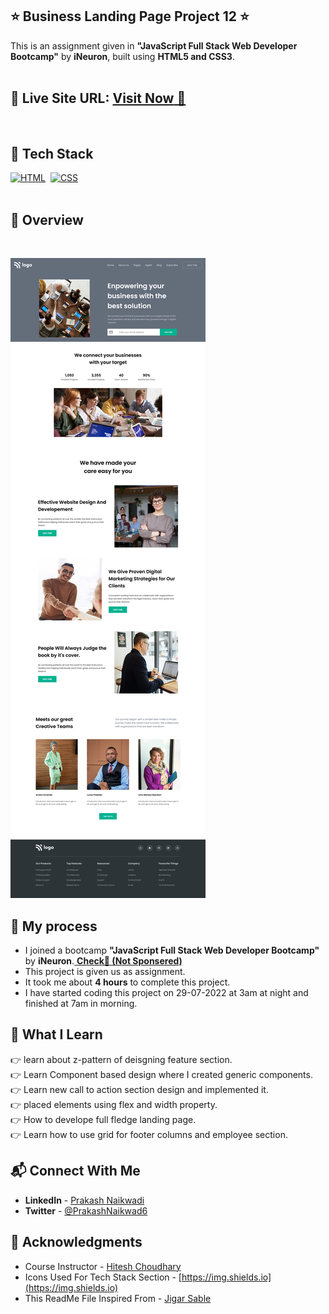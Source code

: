 ## ⭐ Business Landing Page Project 12 ⭐

This is an assignment given in **"JavaScript Full Stack Web Developer Bootcamp"** by **iNeuron**, built using **HTML5 and CSS3**.
<br>
<br>

## 📌 **Live Site URL:** <a href="https://business-landing-page-0012.netlify.app/">**Visit Now** 🚀</a>

<br>

## 📌 Tech Stack

[![HTML](https://img.shields.io/badge/html5%20-%23E34F26.svg?&style=for-the-badge&logo=html5&logoColor=white)](https://github.com/prakash-naikwadi)&nbsp;
[![CSS](https://img.shields.io/badge/css3%20-%231572B6.svg?&style=for-the-badge&logo=css3&logoColor=white)](https://github.com/prakash-naikwadi)&nbsp;
<br>
<br>

## 📌 Overview

<br>

![Screenshot](./images/screenshot.png?raw=true "Template Screenshot")

## 📌 My process

- I joined a bootcamp **"JavaScript Full Stack Web Developer Bootcamp"** by **iNeuron**.<a href="https://ineuron.ai/"> **Check🚀 (Not Sponsered)**</a>
- This project is given us as assignment.
- It took me about **4 hours** to complete this project.
- I have started coding this project on 29-07-2022 at 3am at night and finished at 7am in morning.

## 📌 What I Learn

👉 learn about z-pattern of deisgning feature section.  
👉 Learn Component based design where I created generic components.  
👉 Learn new call to action section design and implemented it.  
👉 placed elements using flex and width property.  
👉 How to develope full fledge landing page.  
👉 Learn how to use grid for footer columns and employee section.

## 📬 Connect With Me

- **LinkedIn** - [Prakash Naikwadi](https://www.linkedin.com/in/prakash-naikwadi/)
- **Twitter** - [@PrakashNaikwad6](https://www.twitter.com/PrakashNaikwad6)

## 📌 Acknowledgments

- Course Instructor - [Hitesh Choudhary](https://github.com/hiteshchoudhary)
- Icons Used For Tech Stack Section - [https://img.shields.io](https://img.shields.io)
- This ReadMe File Inspired From - [Jigar Sable](https://github.com/jigar-sable)
